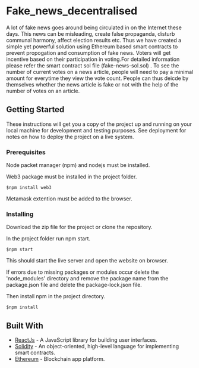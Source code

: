 # Fake_news_decentralised

A lot of fake news goes around being circulated in on the Internet these days. This news can be misleading, create false propaganda, disturb communal harmony, affect election results etc. Thus we have created a simple yet powerful solution using Ethereum based smart contracts to prevent propogation and consumption of fake news.
Voters will get incentive based on their participation in voting.For detailed information please refer the smart contract sol file (fake-news-sol.sol) . To see the number of current votes on a news article, people will need to pay a minimal amount for everytime they view the vote count. People can thus deicde by themselves whether the news article is fake or not with the help of the number of votes on an article.

## Getting Started

These instructions will get you a copy of the project up and running on your local machine for development and testing purposes. See deployment for notes on how to deploy the project on a live system.

### Prerequisites

Node packet manager (npm) and nodejs must be installed. 

Web3 package must be installed in the project folder.
```
$npm install web3
```

Metamask extention must be added to the browser. 

### Installing

Download the zip file for the project or clone the repository. 

In the project folder run npm start.
```
$npm start
```
This should start the live server and open the website on browser. 

If errors due to missing packages or modules occur delete the 'node_modules' directory and remove the package name from the package.json file and delete the package-lock.json file.

Then install npm in the project directory.
```
$npm install
```

## Built With

* [ReactJs](https://reactjs.org/) - A JavaScript library for building user interfaces.
* [Solidity](https://solidity.readthedocs.io/en/v0.5.3/) - An object-oriented, high-level language for implementing smart contracts.
* [Ethereum](https://www.ethereum.org/) - Blockchain app platform.

